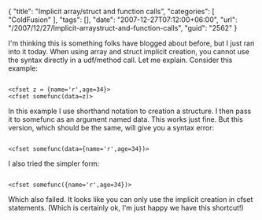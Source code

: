 {
	"title": "Implicit array/struct and function calls",
	"categories": [
		"ColdFusion"
	],
	"tags": [],
	"date": "2007-12-27T07:12:00+06:00",
	"url": "/2007/12/27/Implicit-arraystruct-and-function-calls",
	"guid": "2562"
}

I'm thinking this is something folks have blogged about before, but I just ran into it today. When using array and struct implicit creation, you cannot use the syntax directly in a udf/method call. Let me explain. Consider this example:

<code>
&lt;cfset z = {name='r',age=34}&gt;
&lt;cfset somefunc(data=z)&gt;
</code>

In this example I use shorthand notation to creation a structure. I then pass it to somefunc as an argument named data. This works just fine. But this version, which should be the same, will give you a syntax error:

<code>
&lt;cfset somefunc(data={name='r',age=34})&gt;
</code>

I also tried the simpler form:

<code>
&lt;cfset somefunc({name='r',age=34})&gt;
</code>

Which also failed. It looks like you can only use the implicit creation in cfset statements. (Which is certainly ok, I'm just happy we have this shortcut!)